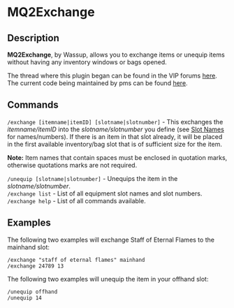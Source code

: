 # MQ2Exchange

## Description

**MQ2Exchange**, by Wassup, allows you to exchange items or unequip items without having any inventory windows or bags opened.

The thread where this plugin began can be found in the VIP forums [here](https://macroquest.org/phpBB3/viewtopic.php?t=7603). The current code being maintained by pms can be found [here](https://macroquest.org/phpBB3/viewtopic.php?p=152499#p152499).

## Commands

`/exchange [itemname|itemID] [slotname|slotnumber]` - This exchanges the _itemname/itemID_ into the _slotname/slotnumber_ you define (see [Slot Names](../../reference/general/slot-names.md) for names/numbers). If there is an item in that slot already, it will be placed in the first available inventory/bag slot that is of sufficient size for the item.<br>

**Note:** Item names that contain spaces must be enclosed in quotation marks, otherwise quotations marks are not required.<br>

`/unequip [slotname|slotnumber]` - Unequips the item in the _slotname/slotnumber_.<br>
`/exchange list` - List of all equipment slot names and slot numbers.<br>
`/exchange help` - List of all commands available.<br>
## Examples

The following two examples will exchange Staff of Eternal Flames to the mainhand slot:

`/exchange "staff of eternal flames" mainhand`<br>
`/exchange 24789 13`<br>

The following two examples will unequip the item in your offhand slot:

`/unequip offhand`<br>
`/unequip 14`<br>
